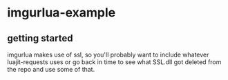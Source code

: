 imgurlua-example
================

getting started
---------------
imgurlua makes use of ssl, so you'll probably want to include whatever 
luajit-requests uses or go back in time to see what SSL.dll got deleted from the
repo and use some of that.